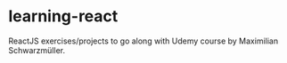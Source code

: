 # learning-react

ReactJS exercises/projects to go along with Udemy course by Maximilian Schwarzmüller.
